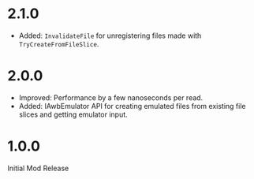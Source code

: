 # 2.1.0

- Added: `InvalidateFile` for unregistering files made with `TryCreateFromFileSlice`.  

# 2.0.0

- Improved: Performance by a few nanoseconds per read.  
- Added: IAwbEmulator API for creating emulated files from existing file slices and getting emulator input.  

# 1.0.0

Initial Mod Release